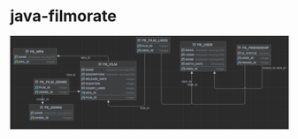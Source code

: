 # java-filmorate

![Схема базы данных](https://github.com/Valentina810/java-filmorate/blob/main/schema.png)

